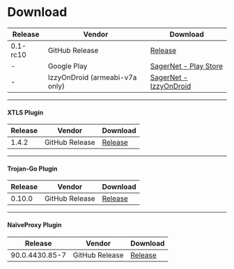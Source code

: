 # Download

Release | Vendor | Download
------- | ------ | ----
0.1-rc10 | GitHub Release | [Release][1]
- | Google Play | [SagerNet - Play Store][2]
- | IzzyOnDroid (armeabi-v7a only) | [SagerNet - IzzyOnDroid][3]

---

#### XTLS Plugin

Release | Vendor | Download
------- | ------ | ----
1.4.2 | GitHub Release | [Release][4]

---

#### Trojan-Go Plugin

Release | Vendor | Download
------- | ------ | ----
0.10.0 | GitHub Release | [Release][5]

---

#### NaïveProxy Plugin

Release | Vendor | Download
------- | ------ | ----
90.0.4430.85-7 | GitHub Release | [Release][6]

[1]: https://github.com/SagerNet/SagerNet/releases/tag/0.1-rc10

[2]: https://play.google.com/store/apps/details?id=io.nekohasekai.sagernet

[3]: https://apt.izzysoft.de/fdroid/index/apk/io.nekohasekai.sagernet

[4]: https://github.com/SagerNet/SagerNet/releases/tag/xtls-plugin-1.4.2

[5]: https://github.com/SagerNet/SagerNet/releases/tag/trojan-go-plugin-0.10.0

[6]:  https://github.com/SagerNet/SagerNet/releases/tag/naive-plugin-90.0.4430.85-7